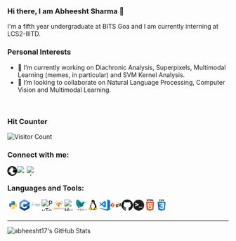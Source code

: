 ### Hi there, I am Abheesht Sharma 👋
I'm a fifth year undergraduate at BITS Goa and I am currently interning at LCS2-IIITD.
<!--
**abheesht17/abheesht17** is a ✨ _special_ ✨ repository because its `README.md` (this file) appears on your GitHub profile.

Here are some ideas to get you started:

- 🔭 I’m currently working on ...
- 🌱 I’m currently learning ...
- 👯 I’m looking to collaborate on ...
- 🤔 I’m looking for help with ...
- 💬 Ask me about ...
- 📫 How to reach me: ...
- 😄 Pronouns: ...
- ⚡ Fun fact: ...
-->

### Personal Interests
- 🔭 I’m currently working on Diachronic Analysis, Superpixels, Multimodal Learning (memes, in particular) and SVM Kernel Analysis.
- 👯 I’m looking to collaborate on Natural Language Processing, Computer Vision and Multimodal Learning.

<br/>

### Hit Counter

![Visitor Count](https://profile-counter.glitch.me/abheesht17/count.svg)

### Connect with me:

[<img align="left" alt="abheesht17.github.io/" title="abheesht17.github.io/" width="22px"  height="22px" src="https://raw.githubusercontent.com/iconic/open-iconic/master/svg/globe.svg" />](https://abheesht17.github.io/)

[<img align="left" alt="penstrokes17 | Twitter" title="penstrokes17" width="22px" height="22px" src="https://cdn.jsdelivr.net/npm/simple-icons@v3/icons/twitter.svg" />](https://twitter.com/penstrokes17)

[<img align="left" alt="sharmabhee@gmail.com | E-mail" title="sharmabhee@gmail.com" width="22px" height="22px" src="https://cdn.jsdelivr.net/npm/simple-icons@3.13.0/icons/gmail.svg"/>](mailto:sharmabhee@gmail.com)

<br/>

### Languages and Tools:

<div>
<img align="left" alt="Python" width="26px" height="26px" title="Python" src="https://raw.githubusercontent.com/github/explore/80688e429a7d4ef2fca1e82350fe8e3517d3494d/topics/python/python.png"/>
<img align="left" alt="C++" width="26px" height="26px"title="C++" src="https://raw.githubusercontent.com/github/explore/80688e429a7d4ef2fca1e82350fe8e3517d3494d/topics/cpp/cpp.png" />

<img align="left" alt="Java" width="26px" height="26px" title="Java" src="https://raw.githubusercontent.com/github/explore/80688e429a7d4ef2fca1e82350fe8e3517d3494d/topics/java/java.png" />
<img align="left" alt="PyTorch" width="26px" height="26px"title="PyTorch" src="https://github.com/pytorch/pytorch/blob/master/docs/source/_static/img/pytorch-logo-flame.svg" />
<img align="left" alt="TF" width="26px" height="26px" title="TensorFlow" src="https://raw.githubusercontent.com/github/explore/80688e429a7d4ef2fca1e82350fe8e3517d3494d/topics/tensorflow/tensorflow.png" />
<img align="left" alt="HuggingFace" width="26px" height="26px" title="HuggingFace" src="https://github.com/huggingface/transformers/blob/master/docs/source/_static/js/huggingface_logo.svg" />
<img align="left" alt="LaTeX" width="26px" height="26px" title="LaTeX" src="https://raw.githubusercontent.com/github/explore/80688e429a7d4ef2fca1e82350fe8e3517d3494d/topics/latex/latex.png" />
<img align="left" alt="Linux" width="26px" height="26px"title="Linux" src="https://raw.githubusercontent.com/github/explore/80688e429a7d4ef2fca1e82350fe8e3517d3494d/topics/linux/linux.png" />
<img align="left" alt="Visual Studio Code" width="26px" height="26px" title="VSCode" src="https://raw.githubusercontent.com/github/explore/80688e429a7d4ef2fca1e82350fe8e3517d3494d/topics/visual-studio-code/visual-studio-code.png" />
<img align="left" alt="Git" width="26px"  height="26px" title="Git" src="https://raw.githubusercontent.com/github/explore/80688e429a7d4ef2fca1e82350fe8e3517d3494d/topics/git/git.png" />
<img align="left" alt="GitHub" width="26px" height="26px" title="GitHub" src="https://raw.githubusercontent.com/github/explore/78df643247d429f6cc873026c0622819ad797942/topics/github/github.png" />
<img align="left" alt="Terminal" width="26px"  height="26px" title="Terminal" src="https://raw.githubusercontent.com/github/explore/80688e429a7d4ef2fca1e82350fe8e3517d3494d/topics/terminal/terminal.png" />
<img align="left" alt="HTML5" width="26px" height="26px"  title="HTML5" src="https://raw.githubusercontent.com/github/explore/80688e429a7d4ef2fca1e82350fe8e3517d3494d/topics/html/html.png" />
<img align="left" alt="CSS" width="26px" height="26px"  title="CSS" src="https://raw.githubusercontent.com/github/explore/80688e429a7d4ef2fca1e82350fe8e3517d3494d/topics/css/css.png" />
</div>

<br/><br/>

---


<img align="left" alt="abheesht17's GitHub Stats" src="https://github-readme-stats.vercel.app/api?username=abheesht17&show_icons=true&hide_border=true" />
  
